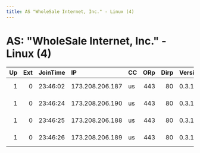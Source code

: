 ```yaml
---
title: AS "WholeSale Internet, Inc." - Linux (4)
---
```


# AS: "WholeSale Internet, Inc." - Linux (4)

|   Up |   Ext | JoinTime   | IP              | CC   |   ORp |   Dirp | Version   | Contact                      | Nickname   |   eFamMembers |
|-----:|------:|:-----------|:----------------|:-----|------:|-------:|:----------|:-----------------------------|:-----------|--------------:|
|    1 |     0 | 23:46:02   | 173.208.206.187 | us   |   443 |     80 | 0.3.1.9   | Kevin Hicks &lt;admin@nereid | Nereid1    |             4 |
|    1 |     0 | 23:46:24   | 173.208.206.190 | us   |   443 |     80 | 0.3.1.9   | Kevin Hicks &lt;admin@nereid | Nereid4    |             4 |
|    1 |     0 | 23:46:25   | 173.208.206.188 | us   |   443 |     80 | 0.3.1.9   | Kevin Hicks &lt;admin@nereid | Nereid2    |             4 |
|    1 |     0 | 23:46:26   | 173.208.206.189 | us   |   443 |     80 | 0.3.1.9   | Kevin Hicks &lt;admin@nereid | Nereid3    |             4 |
